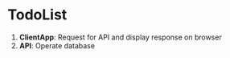# TodoList

1. **ClientApp**: Request for API and display response on browser  
2. **API**: Operate database
